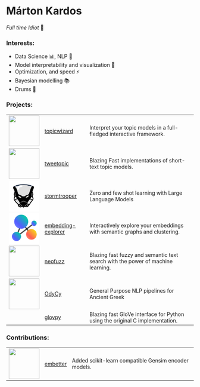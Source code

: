 # Márton Kardos
_Full time Idiot_ :muscle: 

### Interests:
 - Data Science 📊, NLP :speech_balloon:
 - Model interpretability and visualization 🎨
 - Optimization, and speed :zap:
 - Bayesian modelling 📚
 - Drums :musical_note:

### Projects:

|  | |  |
| :-: | - | - |
|<img align="center" width="82" height="82" src="https://github.com/x-tabdeveloping/topicwizard/raw/main/assets/logo.svg"> | [topicwizard](https://github.com/x-tabdeveloping/topicwizard)| Interpret your topic models in a full-fledged interactive framework. |
|<img align="center" width="82" height="82" src="https://github.com/centre-for-humanities-computing/tweetopic/raw/main/docs/_static/icon.svg"> | [tweetopic](https://github.com/centre-for-humanities-computing/tweetopic) | Blazing Fast implementations of short-text topic models. |
|<img align="center" width="82" height="82" src="https://github.com/centre-for-humanities-computing/stormtrooper/raw/main/assets/logo.svg"> | [stormtrooper](https://github.com/centre-for-humanities-computing/stormtrooper)| Zero and few shot learning with Large Language Models |
|<img align="center" width="82" height="82" src="https://github.com/centre-for-humanities-computing/embedding-explorer/raw/main/assets/logo.svg"> | [embedding-explorer](https://github.com/centre-for-humanities-computing/embedding-explorer)| Interactively explore your embeddings with semantic graphs and clustering. |
|<img align="center" width="82" height="82" src="https://github.com/x-tabdeveloping/neofuzz/raw/main/docs/_static/logo.svg"> | [neofuzz](https://github.com/x-tabdeveloping/neofuzz) | Blazing fast fuzzy and semantic text search with the power of machine learning. |
|<img align="center" width="82" height="82" src="https://raw.githubusercontent.com/centre-for-humanities-computing/odyCy/7b94fec60679d06272dca88a4dcfe0f329779aea/docs/_static/logo.svg"> | [OdyCy](https://centre-for-humanities-computing.github.io/odyCy/)| General Purpose NLP pipelines for Ancient Greek |
| | [glovpy](https://github.com/centre-for-humanities-computing/glovpy)| Blazing fast GloVe interface for Python using the original C implementation. |

### Contributions:

|  | |  |
| :-: | - | - |
|<img align="center" width="82" height="82" src="https://raw.githubusercontent.com/koaning/embetter/main/docs/images/icon.png"> | [embetter](https://github.com/koaning/embetter) | Added scikit-learn compatible Gensim encoder models. |
